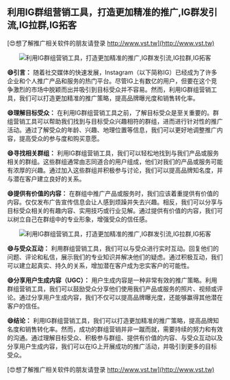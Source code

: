 ## **利用IG群组营销工具，打造更加精准的推广,IG群发引流,IG拉群,IG拓客**

[😍想了解推广相关软件的朋友请登录 http://www.vst.tw](http://www.vst.tw)

 <center><img src="https://vst.tw/MP4/tuiguang/png/5.png" alt="利用IG群组营销工具，打造更加精准的推广,IG群发引流,IG拉群,IG拓客"></center>

**😄引言：**
随着社交媒体的快速发展，Instagram（以下简称IG）已经成为了许多企业和个人推广产品和服务的热门平台。尽管IG上有数亿的用户，但要在这个竞争激烈的市场中脱颖而出并吸引到目标受众并不容易。然而，利用IG群组营销工具，我们可以打造更加精准的推广策略，提高品牌曝光度和销售转化率。

**😄理解目标受众：**
在利用IG群组营销工具之前，了解目标受众是至关重要的。群组营销工具可以帮助我们找到与目标受众兴趣相符的群组，进而进行针对性的推广活动。通过了解受众的年龄、兴趣、地理位置等信息，我们可以更好地调整推广内容，提高受众的参与度和购买意愿。

**😄寻找相关群组：**
利用IG群组营销工具，我们可以轻松地找到与我们产品或服务相关的群组。这些群组通常由志同道合的用户组成，他们对我们的产品或服务可能有浓厚的兴趣。通过加入这些群组并积极参与讨论，我们可以提高品牌知名度，并与潜在客户建立良好的关系。

**😄提供有价值的内容：**
在群组中推广产品或服务时，我们应该着重提供有价值的内容。仅仅发布广告宣传信息会让人感到烦躁并失去兴趣。相反，我们可以分享与目标受众相关的有趣内容、实用技巧或行业见解。通过提供有价值的内容，我们可以树立自己在群组中的专业形象，增强受众的信任感。

 <center><img src="https://vst.tw/MP4/tuiguang/png/3.png" alt="利用IG群组营销工具，打造更加精准的推广,IG群发引流,IG拉群,IG拓客"></center>

**😄与受众互动：**
利用群组营销工具，我们可以与受众进行实时互动。回复他们的问题、评论和私信，展示我们的专业知识并解决他们的疑虑。通过积极互动，我们可以建立起真实、持久的关系，增加潜在客户成为忠实客户的可能性。

**😄分享用户生成内容（UGC）：**
用户生成内容是一种非常有效的推广策略。利用群组营销工具，我们可以鼓励受众分享他们使用我们产品或服务的照片、视频或评论。通过分享用户生成内容，我们不仅可以提高品牌曝光度，还能够赢得其他潜在客户的信任。

**😄结论：**
利用IG群组营销工具，我们可以打造更加精准的推广策略，提高品牌知名度和销售转化率。然而，成功的群组营销并非一蹴而就，需要持续的努力和有效的沟通。通过理解目标受众、积极参与群组、提供有价值的内容、与受众互动以及分享用户生成内容，我们可以在IG上开展成功的推广活动，并吸引到更多的目标受众。

[😍想了解推广相关软件的朋友请登录 http://www.vst.tw](http://www.vst.tw)



